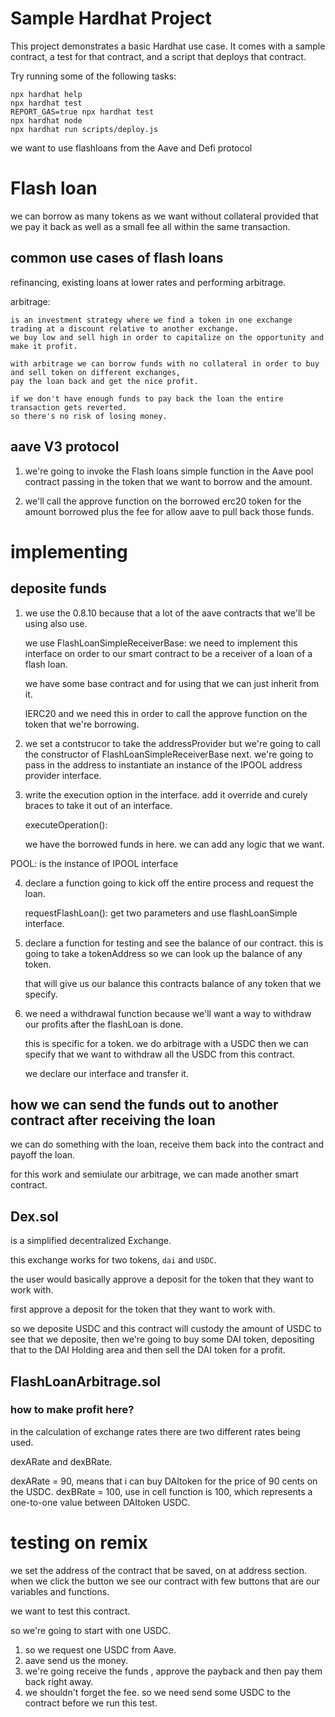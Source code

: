 # Sample Hardhat Project

This project demonstrates a basic Hardhat use case. It comes with a sample contract, a test for that contract, and a script that deploys that contract.

Try running some of the following tasks:

```shell
npx hardhat help
npx hardhat test
REPORT_GAS=true npx hardhat test
npx hardhat node
npx hardhat run scripts/deploy.js
```

we want to use flashloans from the Aave and Defi protocol

# Flash loan

we can borrow as many tokens as we want without collateral provided that we pay it back as well
as a small fee all within the same transaction.

## common use cases of flash loans

refinancing, existing loans at lower rates and performing arbitrage.

arbitrage:

    is an investment strategy where we find a token in one exchange trading at a discount relative to another exchange.
    we buy low and sell high in order to capitalize on the opportunity and make it profit.

    with arbitrage we can borrow funds with no collateral in order to buy and sell token on different exchanges,
    pay the loan back and get the nice profit.

    if we don't have enough funds to pay back the loan the entire transaction gets reverted.
    so there's no risk of losing money.

## aave V3 protocol

1. we're going to invoke the Flash loans simple function in the Aave pool contract
   passing in the token that we want to borrow and the amount.

2. we'll call the approve function on the borrowed erc20 token for the amount
   borrowed plus the fee for allow aave to pull back those funds.

# implementing

## deposite funds

1. we use the 0.8.10 because that a lot of the aave contracts that we'll be
   using also use.

    we use FlashLoanSimpleReceiverBase:
    we need to implement this interface on order to our smart contract
    to be a receiver of a loan of a flash loan.

    we have some base contract and for using that we can just inherit from it.

    IERC20 and we need this in order to call the approve function on the token
    that we're borrowing.

2. we set a contstrucor to take the addressProvider but we're going to call
   the constructor of FlashLoanSimpleReceiverBase next.
   we're going to pass in the address to instantiate an instance of the IPOOL address provider interface.

3. write the execution option in the interface.
   add it override and curely braces to take it out of an interface.

    executeOperation():

    we have the borrowed funds in here.
    we can add any logic that we want.

POOL: is the instance of IPOOL interface

4. declare a function going to kick off the entire process and request the loan.

    requestFlashLoan():
    get two parameters and use flashLoanSimple interface.

5. declare a function for testing and see the balance of our contract.
   this is going to take a tokenAddress so we can look up the balance of any token.

    that will give us our balance this contracts balance of any token that we specify.

6. we need a withdrawal function because we'll want a way to withdraw our profits after the flashLoan is done.

    this is specific for a token.
    we do arbitrage with a USDC then we can specify that we want to withdraw
    all the USDC from this contract.

    we declare our interface and transfer it.

## how we can send the funds out to another contract after receiving the loan

we can do something with the loan, receive them back into the contract and payoff the loan.

for this work and semiulate our arbitrage, we can made another smart contract.

## Dex.sol

is a simplified decentralized Exchange.

this exchange works for two tokens, `dai` and `USDC`.

the user would basically approve a deposit for the token that they want to work with.

first approve a deposit for the token that they want to work with.

so we deposite USDC and this contract will custody the amount of USDC to see that we deposite,
then we're going to buy some DAI token, depositing that to the DAI Holding area and then sell the DAI
token for a profit.

## FlashLoanArbitrage.sol

### how to make profit here?

in the calculation of exchange rates there are two different rates being used.

dexARate and dexBRate.

dexARate = 90, means that i can buy DAItoken for the price of 90 cents on the USDC.
dexBRate = 100, use in cell function is 100, which represents a one-to-one value between DAItoken
USDC.

# testing on remix

we set the address of the contract that be saved, on at address section.
when we click the button we see our contract with few buttons that are our variables and functions.

we want to test this contract.

so we're going to start with one USDC.

1. so we request one USDC from Aave.
2. aave send us the money.
3. we're going receive the funds , approve the payback and then pay them back right away.
4. we shouldn't forget the fee. so we need send some USDC to the contract before we run this test.
